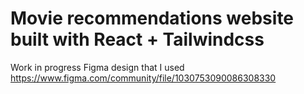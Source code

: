 # Movie recommendations website built with React + Tailwindcss

Work in progress
Figma design that I used
https://www.figma.com/community/file/1030753090086308330

